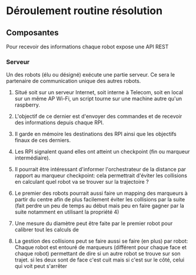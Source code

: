 # Déroulement routine résolution
## Composantes
Pour recevoir des informations chaque robot expose une API REST 

### Serveur 
Un des robots (élu ou désigné) exécute une partie serveur. Ce sera le partenaire de communication unique des autres robots.


1) Situé soit sur un serveur Internet, soit interne à Telecom, soit en local sur un même AP Wi-Fi, un script  tourne sur une machine autre qu'un raspberry.  
2) L'objectif de ce dernier est d'envoyer des commandes et de recevoir des informations depuis chaque RPI.  
3) Il garde en mémoire les destinations des RPI ainsi que les objectifs finaux de ces derniers.  
4) Les RPI signalent quand elles ont atteint un checkpoint (fin ou marqueur intermédiaire).  
5) Il pourrait être intéressant d'informer l'orchestrateur de la distance par rapport au marqueur checkpoint: cela permettrait d'éviter les collisions en calculant quel robot va se trouver sur la trajectoire ?

6) Le premier des robots pourrait aussi faire un mapping des marqueurs à partir du centre afin de plus facilement éviter les collisions par la suite (fait perdre un peu de temps au début mais peu en faire gagner par la suite notamment en utilisant la propriété 4)

7) Une mesure du diamètre peut être faite par le premier robot pour calibrer tout les calculs de 

8) La gestion des collisions peut se faire aussi se faire (en plus) par robot:  
    Chaque robot est entouré de marqueurs (différent pour chaque face et chaque robot) permettant de dire si un autre robot se trouve sur son trajet. si les deux sont de face c'est cuit mais si c'est sur le côté, celui qui voit peut s'arrêter